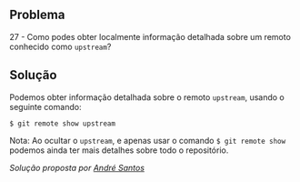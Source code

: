 ## Problema

27 - Como podes obter localmente informação detalhada sobre um remoto conhecido
como  `upstream`?

## Solução

Podemos obter informação detalhada sobre o remoto `upstream`, usando o 
seguinte comando:

`$ git remote show upstream`

Nota: Ao ocultar o `upstream`, e apenas usar o comando `$ git remote show` 
podemos ainda ter mais detalhes sobre todo o repositório.

*Solução proposta por [André Santos](https://github.com/Snigy24)*